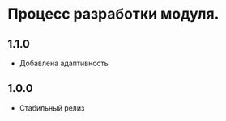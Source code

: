 Процесс разработки модуля.
==============
  
1.1.0
-----------------
  * Добавлена адаптивность

1.0.0
-----------------
  * Стабильный релиз
